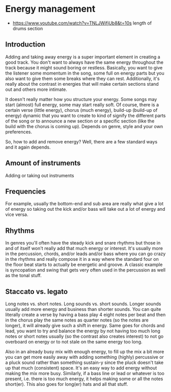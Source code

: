 # Energy management
- https://www.youtube.com/watch?v=TNLJWifjUb8&t=10s length of drums section

## Introduction
Adding and taking away energy is a super important element in creating a good track. You don't want to always have the same energy throughout the track because it might sound boring or restless. Basically, you want to give the listener some momentum in the song, some full on energy parts but you also want to give them some breaks where they can rest. Additionally, it's really about the contrast in energies that will make certain sections stand out and others more intimate.

It doesn't really matter how you structure your energy. Some songs may start (almost) full energy, some may start really soft. Of course, there is a certain verse (little energy), chorus (much energy), build-up (build-up of energy) dynamic that you want to create to kind of signify the different parts of the song or to announce a new section or a specific section (like the build with the chorus is coming up). Depends on genre, style and your own preferences.

So, how to add and remove energy? Well, there are a few standard ways and it again depends. 

## Amount of instruments
Adding or taking out instruments

## Frequencies
For example, usually the bottom-end and sub area are really what give a lot of energy so taking out the kick and/or bass will take out a lot of energy and vice versa.

## Rhythms
In genres you'll often have the steady kick and snare rhythms but those in and of itself won't really add that much energy or interest. It's usually more in the percussion, chords, and/or leads and/or bass where you can go crazy in the rhythms and really compose it in a way where the standard four on the floor beat starts to actually be energetic and groove. A classic example is syncopation and swing that gets very often used in the percussion as well as the tonal stuff.

## Staccato vs. legato
Long notes vs. short notes. Long sounds vs. short sounds. Longer sounds usually add more energy and business than shorter sounds. You can quite literally create a verse by having a bass play 4 eight notes per beat and then in the chorus play the same notes as quarter notes (so the notes are longer), it will already give such a shift in energy. Same goes for chords and lead, you want to try and balance the energy by not having too much long notes or short notes usually (so the contrast also creates interest) to not go overboard on energy or to not stale on the same energy too long.

Also in an already busy mix with enough energy, to fill up the mix a bit more you can get more easily away with adding something (highly) percussive or a pluck sound rather than something sustain-y since the pluck doesn't take up that much (consistent) space. It's an easy way to add energy without making the mix more busy. Similarly, if a bass line or lead or whatever is too present, i.e. there is too much energy, it helps making some or all the notes short(er). This also goes for long(er) hats and all that stuff.
